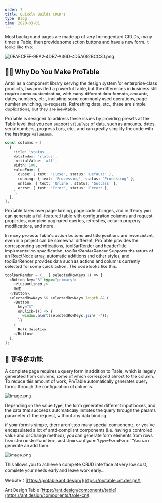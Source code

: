 ```yaml
---
order: 7
title: Quickly Builds CRUD's
type: Blog
time: 2020-03-01
---
```


Most background pages are made up of very homogenized CRUDs, many times a Table, then provide some action buttons and have a new form. It looks like this:

![0BAFCFEF-9EA2-4DB7-A36D-4D5A092BCC30.png](https://gw.alipayobjects.com/zos/antfincdn/w6XCWacQH6/1582038656687-065b40ef-5029-4bf7-8941-6e843570e4e0.png)

## 🤷‍♂️ Why Do You Make ProTable

Antd, as a component library serving the design system for enterprise-class products, has provided a powerful Table, but the differences in business still require some customization, with many different data formats, amounts, dates, numbers, etc., including some commonly used operations, page number switching, re-requests, Refreshing data, etc., these are simple duplications, but they are inevitable.

ProTable is designed to address these issues by providing presets at the Table level that you can support [`valueType` ](https://protable.ant.design/value-type) of data, such as amounts, dates, serial numbers, progress bars, etc., and can greatly simplify the code with the hashtags `valueEnum`.

```typescript
const columns = [
  {
    title: 'status',
    dataIndex: 'status',
    initialValue: 'all',
    width: 100,
    valueEnum: {
      close: { text: 'Close', status: 'Default' },
      running: { text: 'Processing', status: 'Processing' },
      online: { text: 'Online', status: 'Success' },
      error: { text: 'Error', status: 'Error' },
    },
  },
];
```

ProTable takes over page-turning, page code changes, and in theory you can generate a full-featured table with configuration columns and request properties, complete paginated queries, refreshes, column property modifications, and more.

In many projects Table's action buttons and title positions are inconsistent, even in a project can be somewhat different, ProTable provides the corresponding specifications, toolBarRender and headerTitle implementation specification, toolBarRenderRender Supports the return of an ReactNode array, automatic additions and other styles, and toolBarRender provides data such as actions and columns currently selected for some quick action. The code looks like this.

```typescript
toolBarRender = (_, { selectedRowKeys }) => [
  <Button key="3" type="primary">
    <PlusOutlined />
    新建
  </Button>,
  selectedRowKeys && selectedRowKeys.length && (
    <Button
      key="3"
      onClick={() => {
        window.alert(selectedRowKeys.join('-'));
      }}
    >
      Bulk deletion
    </Button>
  ),
];
```

## 🦄 更多的功能

A complete page requires a query form in addition to Table, which is largely generated from columns, some of which correspond almost to the column. To reduce this amount of work, ProTable automatically generates query forms through the configuration of columns.

![image.png](https://gw.alipayobjects.com/zos/antfincdn/aIkGYS0KvN/1582127528798-704c4833-955e-4020-9f41-5206c42f2389.png)

Depending on the value type, the form generates different input boxes, and the data that succeeds automatically initiates the query through the params parameter of the request, without any data binding.

If your form is simple, there aren't too many special components, or you've encapsulated a lot of antd-compliant components (i.e. having a controlled value and onChange method), you can generate form elements from rows from the renderFormItem, and then configure 'type-FormForm' 'You can generate an add form.

![image.png](https://gw.alipayobjects.com/zos/antfincdn/p3YxxMOlwz/1582130440043-71722655-42e6-4698-a37a-14d69f6008b8%252520%281%29.png)

This allows you to achieve a complete CRUD interface at very low cost, complete your needs early and leave work early.。

Website：[https://protable.ant.design/](https://protable.ant.design/)

Ant Design Table [https://ant.design/components/table](https://ant.design/components/table-cn/)
